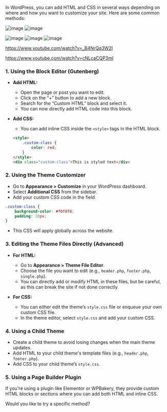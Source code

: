In WordPress, you can add HTML and CSS in several ways depending on where and how you want to customize your site. Here are some common methods:

![image](https://github.com/user-attachments/assets/38d3cbb7-a241-4210-9bc3-fb9951dcd56a)
![image](https://github.com/user-attachments/assets/96223e32-f23a-4ece-90cb-f8c2b9cc29ed)

![image](https://github.com/user-attachments/assets/b6c1d32a-0d4c-40e2-8b40-4a62464be09f)
![image](https://github.com/user-attachments/assets/6007d501-35ab-41f0-b89c-555d86d29300)
![image](https://github.com/user-attachments/assets/a7ccdc60-701f-49d2-922a-d264288d0eb7)

https://www.youtube.com/watch?v=_B4NrQq3W2I

https://www.youtube.com/watch?v=cNLcaCQP3mI



### 1. **Using the Block Editor (Gutenberg)**
   - **Add HTML:**
     - Open the page or post you want to edit.
     - Click on the “+” button to add a new block.
     - Search for the “Custom HTML” block and select it.
     - You can now directly add HTML code into this block.
   
   - **Add CSS:**
     - You can add inline CSS inside the `<style>` tags in the HTML block.
     ```html
     <style>
         .custom-class {
             color: red;
         }
     </style>
     <div class="custom-class">This is styled text</div>
     ```

### 2. **Using the Theme Customizer**
   - Go to **Appearance > Customize** in your WordPress dashboard.
   - Select **Additional CSS** from the sidebar.
   - Add your custom CSS code in the field.
   ```css
   .custom-class {
       background-color: #f0f0f0;
       padding: 20px;
   }
   ```
   - This CSS will apply globally across the website.

### 3. **Editing the Theme Files Directly (Advanced)**
   - **For HTML:**
     - Go to **Appearance > Theme File Editor**.
     - Choose the file you want to edit (e.g., `header.php`, `footer.php`, `single.php`).
     - You can directly add or modify HTML in these files, but be careful, as this can break the site if not done correctly.

   - **For CSS:**
     - You can either edit the theme’s `style.css` file or enqueue your own custom CSS file.
     - In the theme editor, select `style.css` and add your custom CSS.

### 4. **Using a Child Theme**
   - Create a child theme to avoid losing changes when the main theme updates.
   - Add HTML to your child theme's template files (e.g., `header.php`, `footer.php`).
   - Add CSS to your child theme’s `style.css`.

### 5. **Using a Page Builder Plugin**
   If you're using a plugin like Elementor or WPBakery, they provide custom HTML blocks or sections where you can add both HTML and inline CSS.

Would you like to try a specific method?
